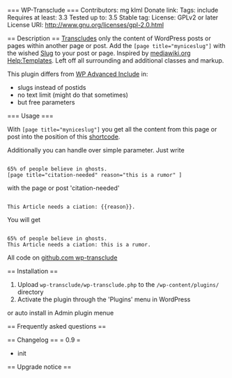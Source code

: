 === WP-Transclude ===
Contributors: mg klml
Donate link: 
Tags: include
Requires at least: 3.3
Tested up to: 3.5
Stable tag: 
License: GPLv2 or later
License URI: http://www.gnu.org/licenses/gpl-2.0.html



== Description ==
[Transcludes](http://en.wikipedia.org/wiki/Transclusion) only the content of WordPress posts or pages within another page or post. Add the <code>[page title="myniceslug"]</code> with the wished [Slug](http://codex.wordpress.org/Glossary#Slug) to your post or page. Inspired by [mediawiki.org Help:Templates](http://www.mediawiki.org/wiki/Help:Template).
Left off all surrounding and additional classes and markup.

This plugin differs from [WP Advanced Include](http://wordpress.org/extend/plugins/wp-advanced-include/) in:

* slugs instead of postids
* no text limit (might do that sometimes)
* but free parameters


=== Usage ===

With <code>[page title="myniceslug"]</code> you get all the content from this page or post into the position of this [shortcode](http://codex.wordpress.org/Shortcode).


Additionally you can handle over simple parameter.
Just write 

<code>
65% of people believe in ghosts.
[page title="citation-needed" reason="this is a rumor" ]
</code>

with the page or post 'citation-needed'

<code>
This Article needs a ciation: {{reason}}.
</code>

You will get

<code>
65% of people believe in ghosts.
This Article needs a ciation: this is a rumor.
</code>

All code on [github.com wp-transclude](https://github.com/klml/wp-transclude)

== Installation ==

1. Upload `wp-transclude/wp-transclude.php` to the `/wp-content/plugins/` directory
1. Activate the plugin through the 'Plugins' menu in WordPress

or auto install in Admin plugin menue

== Frequently asked questions ==

== Changelog ==
= 0.9 =
* init


== Upgrade notice ==
